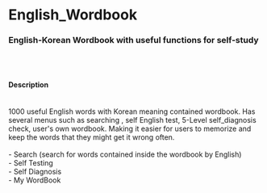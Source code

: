 # English_Wordbook
<h3>English-Korean Wordbook with useful functions for self-study</h3><br><br>

<h4>Description</h4><br>
1000 useful English words with Korean meaning contained wordbook. Has several menus such as searching , self English test, 5-Level self_diagnosis check, user's own wordbook. Making it easier for users to memorize and keep the words that they might get it wrong often. 

<Main Functions><br>
  - Search (search for words contained inside the wordbook by English)<br>
  - Self Testing<br>
  - Self Diagnosis<br>
  - My WordBook<br>
  
  
